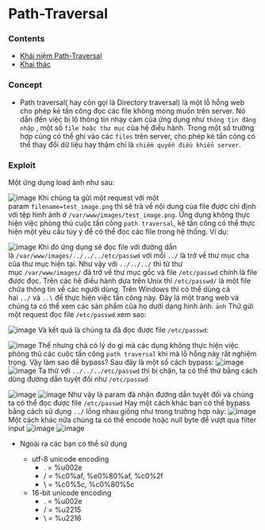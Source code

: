 # Path-Traversal
### Contents
- [Khái niệm Path-Traversal](https://github.com/chi442000/Path-Traversal#Concept)
- [Khai thác](https://github.com/chi442000/Path-Traversal#Exploit)
### Concept
- Path traversal( hay còn gọi là Directory traversal) là một lỗ hổng web cho phép kẻ tấn công đọc các file không mong muốn trên server. Nó dẫn đến việc bị lộ thông tin nhạy cảm của ứng dụng như `thông tin đăng nhập` , một số `file hoặc thư mục` của hệ điều hành. Trong một số trường hợp cũng có thể ghi vào các `files` trên server, cho phép kẻ tấn công có thể thay đổi dữ liệu hay thậm chí là `chiếm quyền điều khiển server`.
### Exploit
Một ứng dụng load ảnh như sau:

![image](https://github.com/chi442000/Path-Traversal/assets/84699930/07cef025-47cb-45fd-aaa4-850f5963b1e8)
Khi chúng ta gửi một request với một param `filename=test_image.png` thì sẽ trả về nội dung của file được chỉ định với tệp hình ảnh ở `/var/www/images/test_image.png`.
	 Ứng dụng không thực hiện việc phòng thủ cuộc tấn công `path traversal`, kẻ tấn công có thể thực hiện một yêu cầu tùy ý để có thể đọc các file trong hệ thống.
	 Ví dụ: 
  
  ![image](https://github.com/chi442000/Path-Traversal/assets/84699930/ede019d0-3b80-4d56-99b9-cc65e6d39401)
  Khi đó ứng dụng sẽ đọc file với đường dẫn là `/var/www/images/../../../etc/passwd` với mỗi `../` là trở về thư mục cha của thư mục hiện tại. Như vậy với `../../../` thì từ thư mục `/var/www/images/` đã trở về thư mục gốc và file `/etc/passwd` chính là file được đọc.
	 Trên các hệ điều hành dựa trên Unix thì `/etc/passwd/` là một file chứa thông tin về các người dùng.
	Trên Windows thì có thể dùng cả hai `../` và `..\` để thực hiện việc tấn công này.
	 Đây là một trang web và chúng ta có thể xem các sản phẩm của họ dưới dạng hình ảnh. `ảnh`
	 Thử gửi một request đọc file `/etc/passwd` xem sao:
  
  ![image](https://github.com/chi442000/Path-Traversal/assets/84699930/e7ca109c-203f-49b4-8aea-8ea492a7b32f)
  Và kết quả là chúng ta đã đọc được file `/etc/passwd`:
  
  ![image](https://github.com/chi442000/Path-Traversal/assets/84699930/a40a3951-23ec-4391-8214-c4c2923becce)
  Thế nhưng chả có lý do gì mà các dụng không thực hiện việc phòng thủ các cuộc tấn công `path traversal` khi mà lỗ hổng này rất nghiệm trọng. Vậy làm sao để bypass?
	 Sau đây là một số cách bypass:
  ![image](https://github.com/chi442000/Path-Traversal/assets/84699930/6a45e615-4720-4839-a040-73558fe130bd)
  ![image](https://github.com/chi442000/Path-Traversal/assets/84699930/2245106b-5825-46c4-8bd9-b6cb363f3e33)
  Ta thử với `../../../etc/passwd` thì bị chặn, ta có thể thử bằng cách dùng đường dẫn tuyệt đối như `/etc/passwd`
  
  ![image](https://github.com/chi442000/Path-Traversal/assets/84699930/1331070e-ed85-4e76-9291-af0686ea2aa9)
  ![image](https://github.com/chi442000/Path-Traversal/assets/84699930/c6e12ec7-f512-4ece-80fa-321cc2f31591)
   Như vậy là param đã nhận đường dẫn tuyệt đối và chúng ta có thể đọc được file `/etc/passwd`
	 Hay một cách khác bạn có thể bypass bằng cách sử dụng `../` lồng nhau giống như trong trường hợp này:
  ![image](https://github.com/chi442000/Path-Traversal/assets/84699930/57aa17ae-303f-4883-93c8-3dfc67f8c4bd)
  Một cách khác nữa chúng ta có thể encode hoặc null byte để vượt qua filter input
  ![image](https://github.com/chi442000/Path-Traversal/assets/84699930/1d9c2bf1-59fc-4a41-8a01-bc7dbb78f7b7)
  ![image](https://github.com/chi442000/Path-Traversal/assets/84699930/8e8614c4-9cd9-4011-a4f9-0781c07ed510)
 - Ngoài ra các bạn có thể sử dụng
    
    - utf-8 unicode encoding
        - . = %u002e
        - / = %c0%af, %e0%80%af, %c0%2f
        - \ = %c0%5c, %c0%80%5c
    - 16-bit unicode encoding
        - . = %u002e
        - / = %u2215
        - \ = %u2216







  




